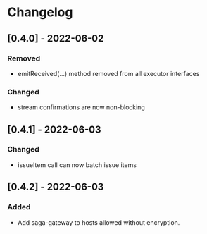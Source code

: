 # Changelog

## [0.4.0] - 2022-06-02
### Removed
* emitReceived(...) method removed from all executor interfaces
### Changed
* stream confirmations are now non-blocking

## [0.4.1] - 2022-06-03
### Changed
* issueItem call can now batch issue items

## [0.4.2] - 2022-06-03
### Added
* Add saga-gateway to hosts allowed without encryption.
